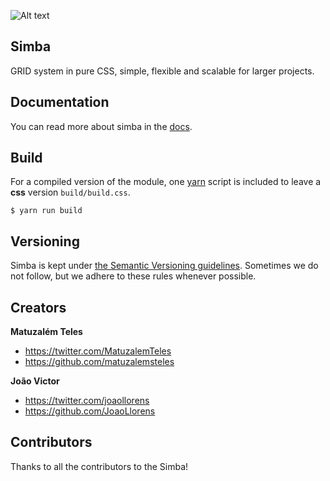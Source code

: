 ![Alt text](http://i.imgur.com/CY8GGI6.png)
## Simba

GRID system in pure CSS, simple, flexible and scalable for larger projects.

## Documentation

You can read more about simba in the [docs](https://github.com/matuzalemsteles/Simba/blob/master/DOCS.MD).

## Build

For a compiled version of the module, one [yarn](https://yarnpkg.com) script is included to leave a **css** version `build/build.css`.

	$ yarn run build

## Versioning

Simba is kept under [the Semantic Versioning guidelines](http://semver.org/). Sometimes we do not follow, but we adhere to these rules whenever possible.

## Creators
**Matuzalém Teles**

* <https://twitter.com/MatuzalemTeles>
* <https://github.com/matuzalemsteles>

**João Victor**

* <https://twitter.com/joaollorens>
* <https://github.com/JoaoLlorens>

## Contributors

Thanks to all the contributors to the Simba!